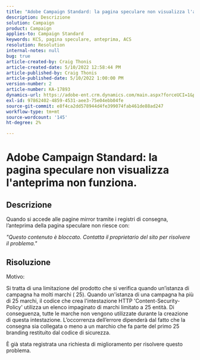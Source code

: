 ```yaml
---
title: "Adobe Campaign Standard: la pagina speculare non visualizza l'anteprima non funziona."
description: Descrizione
solution: Campaign
product: Campaign
applies-to: Campaign Standard
keywords: KCS, pagina speculare, anteprima, ACS
resolution: Resolution
internal-notes: null
bug: true
article-created-by: Craig Thonis
article-created-date: 5/10/2022 12:58:44 PM
article-published-by: Craig Thonis
article-published-date: 5/10/2022 1:00:00 PM
version-number: 2
article-number: KA-17893
dynamics-url: https://adobe-ent.crm.dynamics.com/main.aspx?forceUCI=1&pagetype=entityrecord&etn=knowledgearticle&id=4c3c54e6-60d0-ec11-a7b5-00224809ccc2
exl-id: 97862402-4859-4531-aee3-75e04ebb04fe
source-git-commit: e8f4ca2dd578944d4fe399074fab461de88ad247
workflow-type: tm+mt
source-wordcount: '145'
ht-degree: 2%

---
```


# Adobe Campaign Standard: la pagina speculare non visualizza l&#39;anteprima non funziona.

## Descrizione


Quando si accede alle pagine mirror tramite i registri di consegna, l’anteprima della pagina speculare non riesce con:

*&quot;Questo contenuto è bloccato. Contatta il proprietario del sito per risolvere il problema.&quot;*


## Risoluzione


Motivo:

Si tratta di una limitazione del prodotto che si verifica quando un’istanza di campagna ha molti marchi ( 25). Quando un&#39;istanza di una campagna ha più di 25 marchi, il codice che crea l&#39;intestazione HTTP &#39;Content-Security-Policy&#39; utilizza un elenco impaginato di marchi limitato a 25 entità. Di conseguenza, tutte le marche non vengono utilizzate durante la creazione di questa intestazione. L’occorrenza dell’errore dipenderà dal fatto che la consegna sia collegata o meno a un marchio che fa parte del primo 25 branding restituito dal codice di sicurezza.

È già stata registrata una richiesta di miglioramento per risolvere questo problema.
